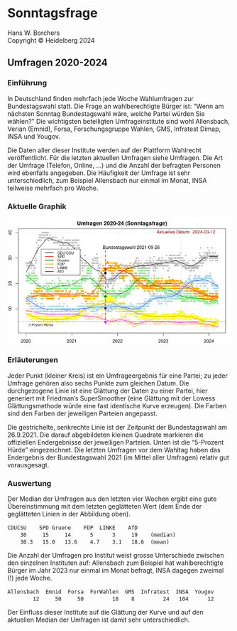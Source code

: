 # Sonntagsfrage

Hans W. Borchers\
Copyright © Heidelberg 2024

## Umfragen 2020-2024


### Einführung

In Deutschland finden mehrfach jede Woche Wahlumfragen zur Bundestagswahl statt. Die Frage an wahlberechtigte Bürger ist: “Wenn am nächsten Sonntag Bundestagswahl wäre, welche Partei würden Sie wählen?” Die wichtigsten beteiligten Umfrageinstitute sind wohl Allensbach, Verian (Emnid), Forsa, Forschungsgruppe Wahlen, GMS, Infratest Dimap, INSA und Yougov.

Die Daten aller dieser Institute werden auf der Plattform Wahlrecht veröffentlicht. Für die letzten aktuellen Umfragen siehe Umfragen. Die Art der Umfrage (Telefon, Online, …) und die Anzahl der befragten Personen wird ebenfalls angegeben. Die Häufigkeit der Umfrage ist sehr unterschiedlich, zum Beispiel Allensbach nur einmal im Monat, INSA teilweise mehrfach pro Woche.


### Aktuelle Graphik

![](umfrage_aktuell.png)


### Erläuterungen

Jeder Punkt (kleiner Kreis) ist ein Umfrageergebnis für eine Partei; zu jeder Umfrage gehören also sechs Punkte zum gleichen Datum. Die durchgezogene Linie ist eine Glättung der Daten zu einer Partei, hier generiert mit Friedman’s SuperSmoother (eine Glättung mit der Lowess Glättungsmethode würde eine fast identische Kurve erzeugen). Die Farben sind den Farben der jeweiligen Parteien angepasst.

Die gestrichelte, senkrechte Linie ist der Zeitpunkt der Bundestagswahl am 26.9.2021. Die darauf abgebildeten kleinen Quadrate markieren die offiziellen Endergebnisse der jeweiligen Parteien. Unten ist die “5-Prozent Hürde” eingezeichnet. Die letzten Umfragen vor dem Wahltag haben das Endergebnis der Bundestagswahl 2021 (im Mittel aller Umfragen) relativ gut vorausgesagt.


### Auswertung

Der Median der Umfragen aus den letzten vier Wochen ergibt eine gute Übereinstimmung mit dem letzten geglätteten Wert (dem Ende der geglätteten Linien in der Abbildung oben).

```
CDUCSU    SPD Gruene    FDP  LINKE    AfD 
    30     15     14      5      3     19    (median)
    30.3   15.0   13.6    4.7    3.1   18.6  (mean)
```

Die Anzahl der Umfragen pro Institut weist grosse Unterschiede zwischen den einzelnen Instituten auf: Allensbach zum Beispiel hat wahlberechtigte Bürger im Jahr 2023 nur einmal im Monat befragt, INSA dagegen zweimal (!) jede Woche.

```
Allensbach  Emnid  Forsa  ForWahlen  GMS  Infratest  INSA  Yougov 
        12     50     50         18    8         24   104      12
```

Der Einfluss dieser Institute auf die Glättung der Kurve und auf den aktuellen Median der Umfragen ist damit sehr unterschiedlich.
